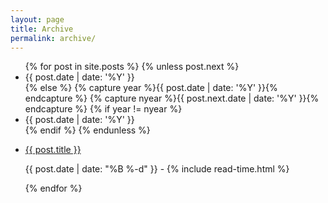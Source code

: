 ```yaml
---
layout: page
title: Archive
permalink: archive/
---
```

<ul class="posts">
  {% for post in site.posts %}
    {% unless post.next %}
      <li class="posts-year">{{ post.date | date: '%Y' }}</li>
    {% else %}
      {% capture year %}{{ post.date | date: '%Y' }}{% endcapture %}
      {% capture nyear %}{{ post.next.date | date: '%Y' }}{% endcapture %}
      {% if year != nyear %}
        <li class="posts-year">{{ post.date | date: '%Y' }}</li>
      {% endif %}
    {% endunless %}
    <li itemscope>
      <p class="posts-item" style="background-image:url('{{ site.baseurl }}/assets/{{ post.slug }}/cover.jpg')">
        <a href="{{ site.baseurl }}{{ post.url }}">{{ post.title }}</a>
        <p class="post-date"><span><i class="fa fa-calendar" aria-hidden="true"></i> {{ post.date | date: "%B %-d" }} - <i class="fa fa-clock-o" aria-hidden="true"></i> {% include read-time.html %}</span></p>
      </p>
    </li>
  {% endfor %}
</ul>
